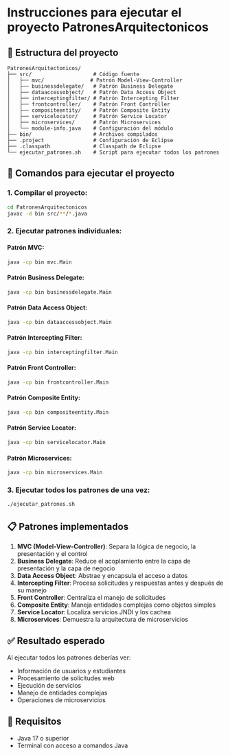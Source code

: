 # Instrucciones para ejecutar el proyecto PatronesArquitectonicos

## 📁 Estructura del proyecto
```
PatronesArquitectonicos/
├── src/                    # Código fuente
│   ├── mvc/               # Patrón Model-View-Controller
│   ├── businessdelegate/   # Patrón Business Delegate
│   ├── dataaccessobject/   # Patrón Data Access Object
│   ├── interceptingfilter/ # Patrón Intercepting Filter
│   ├── frontcontroller/    # Patrón Front Controller
│   ├── compositeentity/    # Patrón Composite Entity
│   ├── servicelocator/     # Patrón Service Locator
│   ├── microservices/      # Patrón Microservices
│   └── module-info.java    # Configuración del módulo
├── bin/                    # Archivos compilados
├── .project                # Configuración de Eclipse
├── .classpath              # Classpath de Eclipse
└── ejecutar_patrones.sh    # Script para ejecutar todos los patrones
```

## 🚀 Comandos para ejecutar el proyecto

### 1. Compilar el proyecto:
```bash
cd PatronesArquitectonicos
javac -d bin src/**/*.java
```

### 2. Ejecutar patrones individuales:

#### Patrón MVC:
```bash
java -cp bin mvc.Main
```

#### Patrón Business Delegate:
```bash
java -cp bin businessdelegate.Main
```

#### Patrón Data Access Object:
```bash
java -cp bin dataaccessobject.Main
```

#### Patrón Intercepting Filter:
```bash
java -cp bin interceptingfilter.Main
```

#### Patrón Front Controller:
```bash
java -cp bin frontcontroller.Main
```

#### Patrón Composite Entity:
```bash
java -cp bin compositeentity.Main
```

#### Patrón Service Locator:
```bash
java -cp bin servicelocator.Main
```

#### Patrón Microservices:
```bash
java -cp bin microservices.Main
```

### 3. Ejecutar todos los patrones de una vez:
```bash
./ejecutar_patrones.sh
```

## 📋 Patrones implementados

1. **MVC (Model-View-Controller)**: Separa la lógica de negocio, la presentación y el control
2. **Business Delegate**: Reduce el acoplamiento entre la capa de presentación y la capa de negocio
3. **Data Access Object**: Abstrae y encapsula el acceso a datos
4. **Intercepting Filter**: Procesa solicitudes y respuestas antes y después de su manejo
5. **Front Controller**: Centraliza el manejo de solicitudes
6. **Composite Entity**: Maneja entidades complejas como objetos simples
7. **Service Locator**: Localiza servicios JNDI y los cachea
8. **Microservices**: Demuestra la arquitectura de microservicios

## ✅ Resultado esperado

Al ejecutar todos los patrones deberías ver:
- Información de usuarios y estudiantes
- Procesamiento de solicitudes web
- Ejecución de servicios
- Manejo de entidades complejas
- Operaciones de microservicios

## 🔧 Requisitos

- Java 17 o superior
- Terminal con acceso a comandos Java
